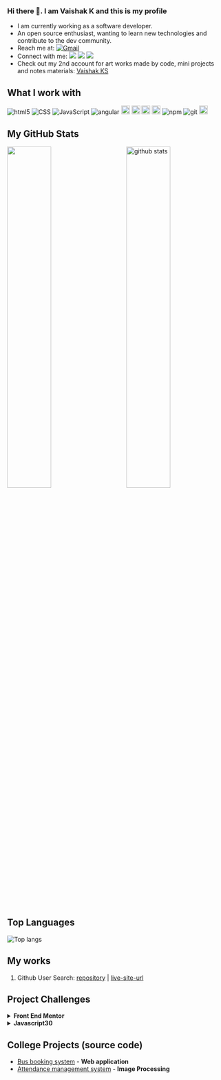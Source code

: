 ### Hi there 👋. I am Vaishak K and this is my profile

- I am currently working as a software developer.
- An open source enthusiast, wanting to learn new technologies and contribute to the dev community.
- Reach me at: <a href="mailto:vaishakmnglr@gmail.com">![Gmail](https://img.shields.io/badge/Gmail-D14836?style=for-the-badge&logo=gmail&logoColor=white)</a>
- Connect with me:
[![](https://img.shields.io/badge/linkedin-%230077B5.svg?&style=for-the-badge&logo=linkedin&logoColor=white0e76a8)](https://www.linkedin.com/in/vaishak-k-30a909191/)
[![](https://img.shields.io/badge/twitter-%230077B5.svg?&style=for-the-badge&logo=twitter&logoColor=white&color=00acee)](https://twitter.com/noob_devv) 
[![](https://img.shields.io/badge/Codepen-000000?style=for-the-badge&logo=codepen&logoColor=white)](https://codepen.io/vaishak10) 
- Check out my 2nd account for art works made by code, mini projects and notes materials: [Vaishak KS](https://github.com/VaishakKS)

## What I work with
<p>
  <img alt="html5" src="https://img.shields.io/badge/-HTML5-E34F26?style=flat-square&logo=html5&logoColor=white" />
  <img alt="CSS" src="https://img.shields.io/badge/CSS%20-%231572B6.svg?style=flat-square&logo=css3&logoColor=white" />
  <img alt="JavaScript" src="https://img.shields.io/badge/JavaScript%20-%23F7DF1E.svg?style=flat-square&logo=javascript&logoColor=black" />
  <img alt="angular" src="https://img.shields.io/badge/-Angular-DD0031?style=flat-square&logo=angular&logoColor=white" />
  <img alt="react" src="https://img.shields.io/badge/React-20232A?style=for-the-badge&logo=react&logoColor=61DAFB" height=20 />
  <img alt="bootstrap" src="https://img.shields.io/badge/Bootstrap-563D7C?style=for-the-badge&logo=bootstrap&logoColor=white" height=20 />
  <img alt="Typescript" src="https://img.shields.io/badge/TypeScript-007ACC?style=for-the-badge&logo=typescript&logoColor=white" height=20 />
  <img alt="JQuery" src="https://img.shields.io/badge/jQuery-0769AD?style=for-the-badge&logo=jquery&logoColor=white" height=20 />
  <img alt="npm" src="https://img.shields.io/badge/-NPM-CB3837?style=flat-square&logo=npm&logoColor=white" />
  <img alt="git" src="https://img.shields.io/badge/-Git-F05032?style=flat-square&logo=git&logoColor=white" />
  <img alt="Markdown" src=https://img.shields.io/badge/Markdown-000000?style=for-the-badge&logo=markdown&logoColor=white" height=20 />
</p>

## My GitHub Stats
<img src="https://github-readme-stats.vercel.app/api?username=vaishak10&show_icons=true&theme=gotham" alt="github stats" width="45%" align="right"/>
<img src="https://github-readme-streak-stats.herokuapp.com/?user=vaishak10&theme=dark" width="45%" />


## Top Languages
![Top langs](https://github-readme-stats.vercel.app/api/top-langs/?username=vaishak10&layout=compact)

## My works
1. Github User Search: 
   [repository](https://github.com/vaishak10/github-user-search)  |  [live-site-url](https://github-user-search-teal.vercel.app/)                                                                                          

## Project Challenges                                                                                              
  <details>
  <summary>
  <strong> Front End Mentor </strong>
  </summary>
      <ul>
       <li><a href="https://github.com/vaishak10/calculator-app-main">Calculator</a></li>
       <li><a href="https://github.com/vaishak10/profile-card-component-main">Profile card component</a></li>
       <li><a href="https://github.com/vaishak10/social-media-dashboard">Social Media Dashboard</a></li>
      </ul>
  </details>    
                                                                        
  <details>
  <summary>
  <strong> Javascript30 </strong>
  </summary>
      <ul>
       <li><a href="https://github.com/vaishak10/Javascript30-Challenge-Projects/tree/main/Drum-Kit">Drum Kit</a></li>
       <li><a href="https://github.com/vaishak10/Javascript30-Challenge-Projects/tree/main/Js-clock">JS Clock</a></li>
      </ul>
  </details>                                                                                                                                             

## College Projects (source code)
  - [Bus booking system](https://github.com/vaishak10/Bus-Booking) - **Web application**
  - [Attendance management system](https://github.com/vaishak10/attendance-management-using-OpenCV) - **Image Processing**

[comment]: <> (free icons: https://simpleicons.org/)

